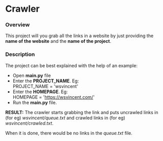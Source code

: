# Crawler

### Overview

This project will you grab all the links in a website by just providing the **name of the website** and the **name of the project**.

### Description

The project can be best explained with the help of an example:
* Open **main.py** file
* Enter the **PROJECT_NAME**. Eg:  
PROJECT_NAME = 'wsvincent'
* Enter the **HOMEPAGE**. Eg:  
HOMEPAGE = 'https://wsvincent.com/'
* Run the **main.py** file.

**RESULT:** The crawler starts grabbing the link and puts uncrawled links in (for eg) _wsvincent/queue.txt_ and crawled links in (for eg) _wsvincent/crawled.txt_.

When it is done, there would be no links in the _queue.txt_ file.
